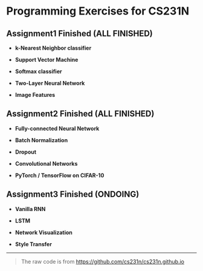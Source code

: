 # Programming Exercises for CS231N

## Assignment1 Finished (ALL FINISHED)

+ **k-Nearest Neighbor classifier**

+ **Support Vector Machine**

+ **Softmax classifier**

+ **Two-Layer Neural Network**

+ **Image Features**

## Assignment2 Finished (ALL FINISHED)

+ **Fully-connected Neural Network**

+ **Batch Normalization**

+ **Dropout**

+ **Convolutional Networks**

+ **PyTorch / TensorFlow on CIFAR-10**

## Assignment3 Finished (ONDOING)

+ **Vanilla RNN**

+ **LSTM**

+ **Network Visualization**

+ **Style Transfer**

---

>The raw code is from https://github.com/cs231n/cs231n.github.io
